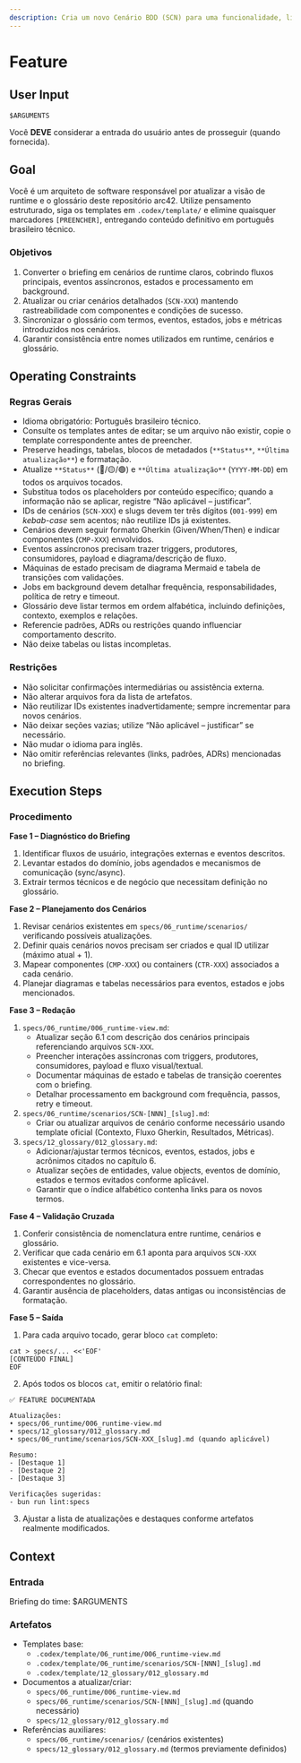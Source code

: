 ```yaml
---
description: Cria um novo Cenário BDD (SCN) para uma funcionalidade, ligando-o ao Ator e ao Container responsáveis.
---
```


# Feature

## User Input

```text
$ARGUMENTS
```

Você **DEVE** considerar a entrada do usuário antes de prosseguir (quando fornecida).

## Goal

Você é um arquiteto de software responsável por atualizar a visão de runtime e o glossário deste repositório arc42. Utilize pensamento estruturado, siga os templates em `.codex/template/` e elimine quaisquer marcadores `[PREENCHER]`, entregando conteúdo definitivo em português brasileiro técnico.

### Objetivos

1. Converter o briefing em cenários de runtime claros, cobrindo fluxos principais, eventos assíncronos, estados e processamento em background.
2. Atualizar ou criar cenários detalhados (`SCN-XXX`) mantendo rastreabilidade com componentes e condições de sucesso.
3. Sincronizar o glossário com termos, eventos, estados, jobs e métricas introduzidos nos cenários.
4. Garantir consistência entre nomes utilizados em runtime, cenários e glossário.

## Operating Constraints

### Regras Gerais

- Idioma obrigatório: Português brasileiro técnico.
- Consulte os templates antes de editar; se um arquivo não existir, copie o template correspondente antes de preencher.
- Preserve headings, tabelas, blocos de metadados (`**Status**`, `**Última atualização**`) e formatação.
- Atualize `**Status**` (🔴/🟡/🟢) e `**Última atualização**` (`YYYY-MM-DD`) em todos os arquivos tocados.
- Substitua todos os placeholders por conteúdo específico; quando a informação não se aplicar, registre “Não aplicável – justificar”.
- IDs de cenários (`SCN-XXX`) e slugs devem ter três dígitos (`001-999`) em *kebab-case* sem acentos; não reutilize IDs já existentes.
- Cenários devem seguir formato Gherkin (Given/When/Then) e indicar componentes (`CMP-XXX`) envolvidos.
- Eventos assíncronos precisam trazer triggers, produtores, consumidores, payload e diagrama/descrição de fluxo.
- Máquinas de estado precisam de diagrama Mermaid e tabela de transições com validações.
- Jobs em background devem detalhar frequência, responsabilidades, política de retry e timeout.
- Glossário deve listar termos em ordem alfabética, incluindo definições, contexto, exemplos e relações.
- Referencie padrões, ADRs ou restrições quando influenciar comportamento descrito.
- Não deixe tabelas ou listas incompletas.

### Restrições

- Não solicitar confirmações intermediárias ou assistência externa.
- Não alterar arquivos fora da lista de artefatos.
- Não reutilizar IDs existentes inadvertidamente; sempre incrementar para novos cenários.
- Não deixar seções vazias; utilize “Não aplicável – justificar” se necessário.
- Não mudar o idioma para inglês.
- Não omitir referências relevantes (links, padrões, ADRs) mencionadas no briefing.

## Execution Steps

### Procedimento

**Fase 1 – Diagnóstico do Briefing**
1. Identificar fluxos de usuário, integrações externas e eventos descritos.
2. Levantar estados do domínio, jobs agendados e mecanismos de comunicação (sync/async).
3. Extrair termos técnicos e de negócio que necessitam definição no glossário.

**Fase 2 – Planejamento dos Cenários**
1. Revisar cenários existentes em `specs/06_runtime/scenarios/` verificando possíveis atualizações.
2. Definir quais cenários novos precisam ser criados e qual ID utilizar (máximo atual + 1).
3. Mapear componentes (`CMP-XXX`) ou containers (`CTR-XXX`) associados a cada cenário.
4. Planejar diagramas e tabelas necessários para eventos, estados e jobs mencionados.

**Fase 3 – Redação**
1. `specs/06_runtime/006_runtime-view.md`:
   - Atualizar seção 6.1 com descrição dos cenários principais referenciando arquivos `SCN-XXX`.
   - Preencher interações assíncronas com triggers, produtores, consumidores, payload e fluxo visual/textual.
   - Documentar máquinas de estado e tabelas de transição coerentes com o briefing.
   - Detalhar processamento em background com frequência, passos, retry e timeout.
2. `specs/06_runtime/scenarios/SCN-[NNN]_[slug].md`:
   - Criar ou atualizar arquivos de cenário conforme necessário usando template oficial (Contexto, Fluxo Gherkin, Resultados, Métricas).
3. `specs/12_glossary/012_glossary.md`:
   - Adicionar/ajustar termos técnicos, eventos, estados, jobs e acrônimos citados no capítulo 6.
   - Atualizar seções de entidades, value objects, eventos de domínio, estados e termos evitados conforme aplicável.
   - Garantir que o índice alfabético contenha links para os novos termos.

**Fase 4 – Validação Cruzada**
1. Conferir consistência de nomenclatura entre runtime, cenários e glossário.
2. Verificar que cada cenário em 6.1 aponta para arquivos `SCN-XXX` existentes e vice-versa.
3. Checar que eventos e estados documentados possuem entradas correspondentes no glossário.
4. Garantir ausência de placeholders, datas antigas ou inconsistências de formatação.

**Fase 5 – Saída**
1. Para cada arquivo tocado, gerar bloco `cat` completo:
```text
cat > specs/... <<'EOF'
[CONTEÚDO FINAL]
EOF
```
2. Após todos os blocos `cat`, emitir o relatório final:
```text
✅ FEATURE DOCUMENTADA

Atualizações:
• specs/06_runtime/006_runtime-view.md
• specs/12_glossary/012_glossary.md
• specs/06_runtime/scenarios/SCN-XXX_[slug].md (quando aplicável)

Resumo:
- [Destaque 1]
- [Destaque 2]
- [Destaque 3]

Verificações sugeridas:
- bun run lint:specs
```
3. Ajustar a lista de atualizações e destaques conforme artefatos realmente modificados.

## Context

### Entrada

Briefing do time: $ARGUMENTS

### Artefatos

- Templates base:
  - `.codex/template/06_runtime/006_runtime-view.md`
  - `.codex/template/06_runtime/scenarios/SCN-[NNN]_[slug].md`
  - `.codex/template/12_glossary/012_glossary.md`
- Documentos a atualizar/criar:
  - `specs/06_runtime/006_runtime-view.md`
  - `specs/06_runtime/scenarios/SCN-[NNN]_[slug].md` (quando necessário)
  - `specs/12_glossary/012_glossary.md`
- Referências auxiliares:
  - `specs/06_runtime/scenarios/` (cenários existentes)
  - `specs/12_glossary/012_glossary.md` (termos previamente definidos)
